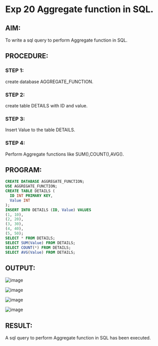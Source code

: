 # Exp 20 Aggregate function in SQL.
## AIM:
To write a sql query to perform Aggregate function in SQL.
## PROCEDURE:
### STEP 1:
create database AGGREGATE_FUNCTION.
### STEP 2:
create table DETAILS with ID and value.
### STEP 3:
Insert Value to the table DETAILS.
### STEP 4:
Perform Aggregate functions like SUM(),COUNT(),AVG().
## PROGRAM:
```sql
CREATE DATABASE AGGREGATE_FUNCTION;
USE AGGREGATE_FUNCTION;
CREATE TABLE DETAILS (
  ID INT PRIMARY KEY,
  Value INT
);
INSERT INTO DETAILS (ID, Value) VALUES
(1, 10),
(2, 20),
(3, 30),
(4, 40),
(5, 50);
SELECT * FROM DETAILS;
SELECT SUM(Value) FROM DETAILS;
SELECT COUNT(*) FROM DETAILS;
SELECT AVG(Value) FROM DETAILS;
```
## OUTPUT:
![image](https://github.com/Bharath745/DBMS-Ex-07/assets/94508354/c408572e-a9f1-4559-9403-7f767635b8b3)

![image](https://github.com/Bharath745/DBMS-Ex-07/assets/94508354/cdfe29ef-f9d5-4083-94a0-7037f4fccaaa)

![image](https://github.com/Bharath745/DBMS-Ex-07/assets/94508354/f1c336cc-9055-4136-ade6-4fc0f6f71348)

![image](https://github.com/Bharath745/DBMS-Ex-07/assets/94508354/e32dc46f-043a-4c93-a164-5a140fbfeb61)


## RESULT:
A sql query to perform Aggregate function in SQL has been executed.
